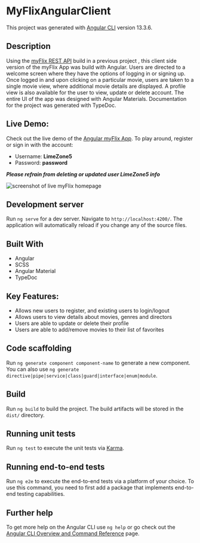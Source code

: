# MyFlixAngularClient

This project was generated with [Angular CLI](https://github.com/angular/angular-cli) version 13.3.6.

## Description

Using the [myFlix REST API](https://github.com/jbettmann/myFlix-app) build in a previous project , this client
side version of the myFlix App was build with Angular. Users are
directed to a welcome screen where they have the options of logging
in or signing up. Once logged in and upon clicking on a particular
movie, users are taken to a single movie view, where additional
movie details are displayed. A profile view is also available for the user to view, update or delete account. The entire UI of the app was designed with Angular Materials. Documentation for the project was generated with TypeDoc.

## Live Demo:

Check out the live demo of the [Angular myFlix App](https://jbettmann.github.io/myFlix-Angular-client/welcome). To play around, register or sign in with the account:

- Username: **LimeZone5**
- Password: **password**

**_Please refrain from deleting or updated user LimeZone5 info_**

![screenshot of live myFlix homepage](https://user-images.githubusercontent.com/96999730/171437644-30c3fa2d-327d-4da4-9eb2-81e8443581b9.png)

## Development server

Run `ng serve` for a dev server. Navigate to `http://localhost:4200/`. The application will automatically reload if you change any of the source files.

## Built With

- Angular
- SCSS
- Angular Material
- TypeDoc

## Key Features:

- Allows new users to register, and existing users to login/logout
- Allows users to view details about movies, genres and directors
- Users are able to update or delete their profile
- Users are able to add/remove movies to their list of favorites

## Code scaffolding

Run `ng generate component component-name` to generate a new component. You can also use `ng generate directive|pipe|service|class|guard|interface|enum|module`.

## Build

Run `ng build` to build the project. The build artifacts will be stored in the `dist/` directory.

## Running unit tests

Run `ng test` to execute the unit tests via [Karma](https://karma-runner.github.io).

## Running end-to-end tests

Run `ng e2e` to execute the end-to-end tests via a platform of your choice. To use this command, you need to first add a package that implements end-to-end testing capabilities.

## Further help

To get more help on the Angular CLI use `ng help` or go check out the [Angular CLI Overview and Command Reference](https://angular.io/cli) page.
